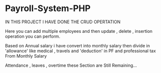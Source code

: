 # Payroll-System-PHP

IN THIS PROJECT I HAVE DONE THE CRUD OPERTATION

Here you can add multiple employees and then update , delete , insertion operation you can perform.
 
Based on Annual salary  i have convert into monthly salary then divide in  'allowance' like medical , travels and 'deduction' in PF and professional tax From Monthly Salary

Attendance , leaves , overtime these Section are Still Remaining...
